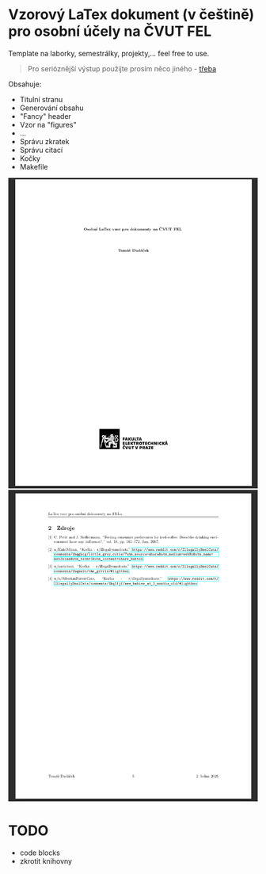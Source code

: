 # Vzorový LaTex dokument (v češtině) pro osobní účely na ČVUT FEL

Template na laborky, semestrálky, projekty,... feel free to use.

> Pro serióznější výstup použijte prosím něco jiného - [třeba](https://github.com/tohecz/ctuthesis)

Obsahuje:
- Titulní stranu
- Generování obsahu
- "Fancy" header
- Vzor na "figures"
- ...
- Správu zkratek
- Správu citací
- Kočky
- Makefile

![Titulní strana](foto/titlepage.png)
![Citace](foto/citations.png)


# TODO
- code blocks
- zkrotit knihovny

